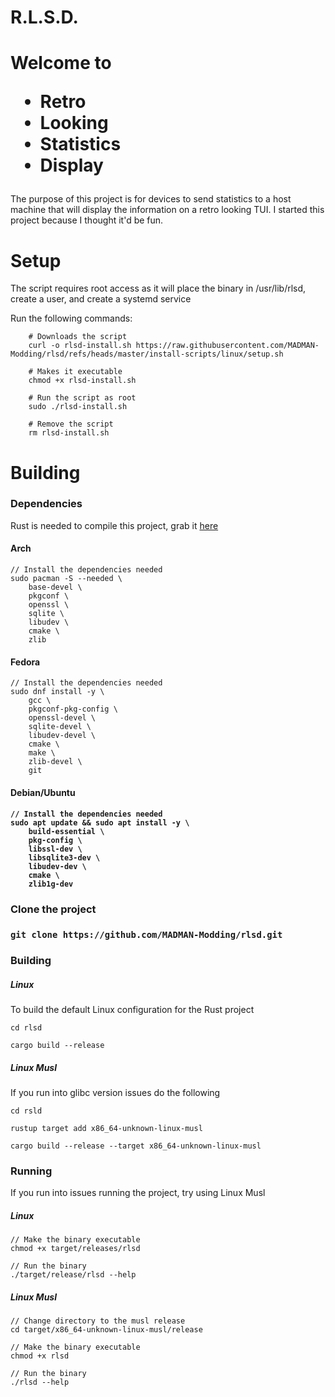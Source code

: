 # R.L.S.D.

<h1>Welcome to
<ul>
<li>Retro</li>
<li>Looking</li>
<li>Statistics</li>
<li>Display</li>
</ul>
</h1>

<p>The purpose of this project is for devices to send statistics to a host machine that will display the information on a retro looking TUI. I started this project because I thought it'd be fun.</p>

# Setup

The script requires root access as it will place the binary in /usr/lib/rlsd, create a user, and create a systemd service

Run the following commands:

        # Downloads the script
        curl -o rlsd-install.sh https://raw.githubusercontent.com/MADMAN-Modding/rlsd/refs/heads/master/install-scripts/linux/setup.sh
        
        # Makes it executable
        chmod +x rlsd-install.sh

        # Run the script as root
        sudo ./rlsd-install.sh

        # Remove the script
        rm rlsd-install.sh

# Building

<h3>Dependencies</h3>
Rust is needed to compile this project, grab it <a href="https://www.rust-lang.org/tools/install" target="_blank">here</a>

<h4>Arch</h4>

    // Install the dependencies needed
    sudo pacman -S --needed \
        base-devel \
        pkgconf \
        openssl \
        sqlite \
        libudev \
        cmake \
        zlib

<h4>Fedora</h4>

    // Install the dependencies needed
    sudo dnf install -y \
        gcc \
        pkgconf-pkg-config \
        openssl-devel \
        sqlite-devel \
        libudev-devel \
        cmake \
        make \
        zlib-devel \ 
        git

<h4>Debian/Ubuntu<h4>

    // Install the dependencies needed
    sudo apt update && sudo apt install -y \
        build-essential \
        pkg-config \
        libssl-dev \
        libsqlite3-dev \
        libudev-dev \
        cmake \
        zlib1g-dev


<h3>Clone the project<h3>

    git clone https://github.com/MADMAN-Modding/rlsd.git

<h3>Building</h3>

<h5>Linux</h5>
To build the default Linux configuration for the Rust project

    cd rlsd
    
    cargo build --release

<h5>Linux Musl</h5>
If you run into glibc version issues do the following

    cd rsld

    rustup target add x86_64-unknown-linux-musl
    
    cargo build --release --target x86_64-unknown-linux-musl

<h3>Running</h3>

If you run into issues running the project, try using Linux Musl

<h5>Linux</h5>

    // Make the binary executable
    chmod +x target/releases/rlsd

    // Run the binary    
    ./target/release/rlsd --help

<h5>Linux Musl</h5>

    // Change directory to the musl release
    cd target/x86_64-unknown-linux-musl/release    

    // Make the binary executable
    chmod +x rlsd

    // Run the binary
    ./rlsd --help